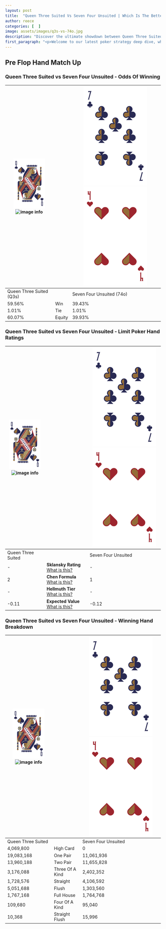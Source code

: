 ```yaml
---
layout: post
title:  "Queen Three Suited Vs Seven Four Unsuited | Which Is The Better Hand In Poker? A Complete Guide"
author: reece
categories: [  ]
image: assets/images/q3s-vs-74o.jpg
description: "Discover the ultimate showdown between Queen Three Suited and Seven Four Unsuited in poker! Uncover the odds, strategies, and scenarios where one hand triumphs over the other. Get ready to up your poker game with this thrilling analysis."
first_paragraph: "<p>Welcome to our latest poker strategy deep dive, where we're pitting two distinct hands against each other in a high-stakes showdown: Queen Three Suited vs Seven Four Unsuited.</p><p>In the dynamic world of poker, every decision counts, and knowing which hand holds the upper hand is key to your success at the table.</p><p>In this article, we'll dissect these two hands, explore the scenarios where one dominates the other, and equip you with the knowledge to make strategic choices that can tip the odds in your favor.</p><p>Get ready to unravel the intriguing dynamics of these poker hands and elevate your game to new heights.</p>"
---
```




[comment]: # (sp0)

## Pre Flop Hand Match Up

<div class="table hand-ratings" markdown="1"> 



### Queen Three Suited vs Seven Four Unsuited - Odds Of Winning


    
| ![image info](assets/images/hand1/Q.png) ![image info](assets/images/hand1/3s.png) |  | ![image info](assets/images/hand2/7.png) ![image info](assets/images/hand2/4o.png) |
| -------- | -------- | -------- |
| Queen Three Suited (Q3s) |  | Seven Four Unsuited (74o) |
| 59.56% | Win | 39.43% |
| 1.01% | Tie | 1.01% |
| 60.07% | Equity | 39.93% |




[comment]: # (sp1)



### Queen Three Suited vs Seven Four Unsuited - Limit Poker Hand Ratings


    
| ![image info](assets/images/hand1/Q.png) ![image info](assets/images/hand1/3s.png) |  | ![image info](assets/images/hand2/7.png) ![image info](assets/images/hand2/4o.png) |
| -------- | -------- | -------- |
| Queen Three Suited |  | Seven Four Unsuited |
| - | **Sklansky Rating** [What is this?](/sklansky-rating-explained) | - |
| 2 | **Chen Formula** [What is this?](/chen-formula-explained) | 1 |
| - | **Hellmuth Tier** [What is this?](/Hellmuth-tier-explained) | - |
| -0.11 | **Expected Value** [What is this?](/expected-value-explained) | -0.12 |




[comment]: # (sp2)



### Queen Three Suited vs Seven Four Unsuited - Winning Hand Breakdown


    
| ![image info](assets/images/hand1/Q.png) ![image info](assets/images/hand1/3s.png) |  | ![image info](assets/images/hand2/7.png) ![image info](assets/images/hand2/4o.png) |
| -------- | -------- | -------- |
| Queen Three Suited |  | Seven Four Unsuited |
| 4,069,800 | High Card | 0 |
| 19,083,168 | One Pair | 11,061,936 |
| 13,960,188 | Two Pair | 11,655,828 |
| 3,176,088 | Three Of A Kind | 2,402,352 |
| 1,728,576 | Straight | 4,106,592 |
| 5,051,688 | Flush | 1,303,560 |
| 1,767,168 | Full House | 1,764,768 |
| 109,680 | Four Of A Kind | 95,040 |
| 10,368 | Straight Flush | 15,996 |




[comment]: # (sp3)



</div>

[comment]: # (sp4)



[comment]: # (sp5)

